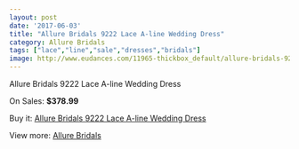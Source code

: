 ```yaml
---
layout: post
date: '2017-06-03'
title: "Allure Bridals 9222 Lace A-line Wedding Dress"
category: Allure Bridals
tags: ["lace","line","sale","dresses","bridals"]
image: http://www.eudances.com/11965-thickbox_default/allure-bridals-9222-lace-a-line-wedding-dress.jpg
---
```

Allure Bridals 9222 Lace A-line Wedding Dress

On Sales: **$378.99**
<a href="https://www.eudances.com/en/allure-bridals/3747-allure-bridals-9222-lace-a-line-wedding-dress.html"><amp-img layout="responsive" width="600" height="600" src="//www.eudances.com/11965-thickbox_default/allure-bridals-9222-lace-a-line-wedding-dress.jpg" alt="Allure Bridals 9222 Lace A-line Wedding Dress 0" /></a>
<a href="https://www.eudances.com/en/allure-bridals/3747-allure-bridals-9222-lace-a-line-wedding-dress.html"><amp-img layout="responsive" width="600" height="600" src="//www.eudances.com/11971-thickbox_default/allure-bridals-9222-lace-a-line-wedding-dress.jpg" alt="Allure Bridals 9222 Lace A-line Wedding Dress 1" /></a>
<a href="https://www.eudances.com/en/allure-bridals/3747-allure-bridals-9222-lace-a-line-wedding-dress.html"><amp-img layout="responsive" width="600" height="600" src="//www.eudances.com/11970-thickbox_default/allure-bridals-9222-lace-a-line-wedding-dress.jpg" alt="Allure Bridals 9222 Lace A-line Wedding Dress 2" /></a>
<a href="https://www.eudances.com/en/allure-bridals/3747-allure-bridals-9222-lace-a-line-wedding-dress.html"><amp-img layout="responsive" width="600" height="600" src="//www.eudances.com/11969-thickbox_default/allure-bridals-9222-lace-a-line-wedding-dress.jpg" alt="Allure Bridals 9222 Lace A-line Wedding Dress 3" /></a>
<a href="https://www.eudances.com/en/allure-bridals/3747-allure-bridals-9222-lace-a-line-wedding-dress.html"><amp-img layout="responsive" width="600" height="600" src="//www.eudances.com/11968-thickbox_default/allure-bridals-9222-lace-a-line-wedding-dress.jpg" alt="Allure Bridals 9222 Lace A-line Wedding Dress 4" /></a>
<a href="https://www.eudances.com/en/allure-bridals/3747-allure-bridals-9222-lace-a-line-wedding-dress.html"><amp-img layout="responsive" width="600" height="600" src="//www.eudances.com/11967-thickbox_default/allure-bridals-9222-lace-a-line-wedding-dress.jpg" alt="Allure Bridals 9222 Lace A-line Wedding Dress 5" /></a>
<a href="https://www.eudances.com/en/allure-bridals/3747-allure-bridals-9222-lace-a-line-wedding-dress.html"><amp-img layout="responsive" width="600" height="600" src="//www.eudances.com/11966-thickbox_default/allure-bridals-9222-lace-a-line-wedding-dress.jpg" alt="Allure Bridals 9222 Lace A-line Wedding Dress 6" /></a>

Buy it: [Allure Bridals 9222 Lace A-line Wedding Dress](https://www.eudances.com/en/allure-bridals/3747-allure-bridals-9222-lace-a-line-wedding-dress.html "Allure Bridals 9222 Lace A-line Wedding Dress")

View more: [Allure Bridals](https://www.eudances.com/en/2-allure-bridals "Allure Bridals")
